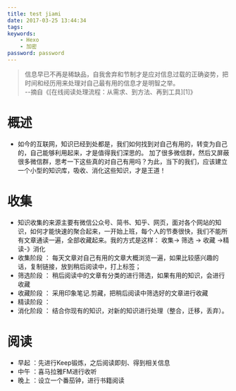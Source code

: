 ```yaml
---
title: test jiami
date: 2017-03-25 13:44:34
tags:
keywords:
    - Hexo
    - 加密
password: password
---
```



> 信息早已不再是稀缺品，自我舍弃和节制才是应对信息过载的正确姿势，把时间和经历用来处理对自己最有用的信息才是明智之举。                    
>  --摘自《[在线阅读处理流程：从需求、到方法、再到工具][1]》


<!-- more -->


# 概述


<script>
    if("12345678"==prompt("请输入密码"))
    {
        alert("正确");
    }
    else
    {
        alert("错误");
        location="http://blog.laphets.com"; #返回网站，请自定义
    }
</script>


 - 如今的互联网，知识已经到处都是，我们如何找到对自己有用的，转变为自己的，自己能够利用起来，才是值得我们深思的。 加了很多微信群，然后又屏蔽很多微信群，思考一下这些真的对自己有用吗？为此，当下的我们，应该建立一个小型的知识库，吸收、消化这些知识，才是王道！

# 收集

 - 知识收集的来源主要有微信公众号、简书、知乎、网页，面对各个网站的知识，如何才能快速的聚合起来，一开始上班，每个人的节奏很快，我们不能所有文章通读一遍，全部收藏起来。我的方式是这样： 收集-> 筛选 -> 收藏 ->精读-》消化
 - 收集阶段 ： 每天文章对自己有用的文章大概浏览一遍，如果比较感兴趣的话，复制链接，放到稍后阅读中，打上标签；
 - 筛选阶段 ： 稍后阅读中的文章有分类的进行筛选，如果有用的知识，会进行收藏
 - 收藏阶段 ： 采用印象笔记.剪藏，把稍后阅读中筛选好的文章进行收藏
 - 精读阶段 ：
 - 消化阶段 ： 结合你现有的知识，对新的知识进行处理（整合，迁移，丢弃）。

# 阅读

 - 早起 ：先进行Keep锻炼，之后阅读即刻、得到相关信息
 - 中午 ：喜马拉雅FM进行收听
 - 晚上 ：设立一个番茄钟，进行书籍阅读
